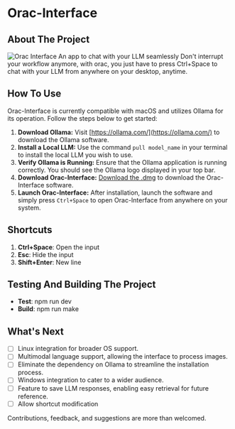 # Orac-Interface

## About The Project
![Orac Interface](https://i.ibb.co/GRYs9sL/orac-demo-pic.png)
An app to chat with your LLM seamlessly
Don't interrupt your workflow anymore, with orac, you just have to press Ctrl+Space to chat with your LLM from anywhere on your desktop, anytime.

## How To Use

Orac-Interface is currently compatible with macOS and utilizes Ollama for its operation. Follow the steps below to get started:

1. **Download Ollama:** Visit [https://ollama.com/](https://ollama.com/) to download the Ollama software.
2. **Install a Local LLM:** Use the command `pull model_name` in your terminal to install the local LLM you wish to use.
3. **Verify Ollama is Running:** Ensure that the Ollama application is running correctly. You should see the Ollama logo displayed in your top bar.
4. **Download Orac-Interface:** [Download the .dmg](https://github.com/hlouar/orac-interface/releases/download/v0.0.1-alpha/Orac_Interface.dmg)  to download the Orac-Interface software.
5. **Launch Orac-Interface:** After installation, launch the software and simply press `Ctrl+Space` to open Orac-Interface from anywhere on your system.


## Shortcuts
1. **Ctrl+Space**: Open the input
2. **Esc**: Hide the input
3. **Shift+Enter**: New line

## Testing And Building The Project
- **Test**: npm run dev
- **Build**: npm run make

## What's Next

- [ ] Linux integration for broader OS support.
- [ ] Multimodal language support, allowing the interface to process images.
- [ ] Eliminate the dependency on Ollama to streamline the installation process.
- [ ] Windows integration to cater to a wider audience.
- [ ] Feature to save LLM responses, enabling easy retrieval for future reference.
- [ ] Allow shortcut modification

Contributions, feedback, and suggestions are more than welcomed.

